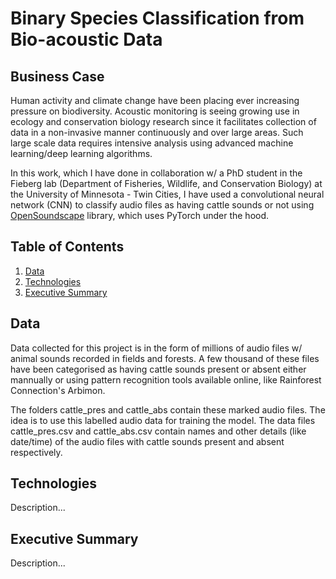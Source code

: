 # Binary Species Classification from Bio-acoustic Data


## Business Case

Human activity and climate change have been placing ever increasing pressure on biodiversity. Acoustic monitoring is seeing growing use in ecology and conservation biology research since it facilitates collection of data in a non-invasive manner continuously and over large areas. Such large scale data requires intensive analysis using advanced machine learning/deep learning algorithms.

In this work, which I have done in collaboration w/ a PhD student in the Fieberg lab (Department of Fisheries, Wildlife, and Conservation Biology) at the University of Minnesota - Twin Cities, I have used a convolutional neural network (CNN) to classify audio files as having cattle sounds or not using [OpenSoundscape](https://github.com/kitzeslab/opensoundscape) library, which uses PyTorch under the hood.


## Table of Contents

1. [ Data ](#data)
2. [ Technologies ](#tex)
3. [ Executive Summary ](#exsum)


<a name="data"></a>
## Data

Data collected for this project is in the form of millions of audio files w/ animal sounds recorded in fields and forests. A few thousand of these files have been categorised as having cattle sounds present or absent either mannually or using pattern recognition tools available online, like Rainforest Connection's Arbimon.

The folders cattle_pres and cattle_abs contain these marked audio files. The idea is to use this labelled audio data for training the model. The data files cattle_pres.csv and cattle_abs.csv contain names and other details (like date/time) of the audio files with cattle sounds present and absent respectively.


<a name="tex"></a>
## Technologies

Description...


<a name="exsum"></a>
## Executive Summary

Description...
